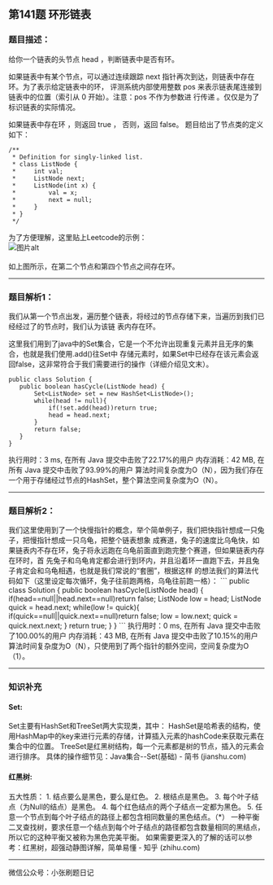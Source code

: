 第141题 环形链表
---
<h3>题目描述：</h3>

给你一个链表的头节点 head ，判断链表中是否有环。<br>

如果链表中有某个节点，可以通过连续跟踪 next 指针再次到达，则链表中存在环。为了表示给定链表中的环，
评测系统内部使用整数 pos 来表示链表尾连接到链表中的位置（索引从 0 开始）。注意：pos 不作为参数进
行传递 。仅仅是为了标识链表的实际情况。<br>

如果链表中存在环 ，则返回 true ， 否则，返回 false。
题目给出了节点类的定义如下：
```
/**
 * Definition for singly-linked list.
 * class ListNode {
 *     int val;
 *     ListNode next;
 *     ListNode(int x) {
 *         val = x;
 *         next = null;
 *     }
 * }
 */
 ```
 为了方便理解，这里贴上Leetcode的示例：<br>
 <img src="https://i.postimg.cc/kXL2hGwT/1660361800252.png" alt="图片alt" title="图片title">
 <br><br>如上图所示，在第二个节点和第四个节点之间存在环。
 
 ---
 
 <h3>题目解析1：</h3>
 我们从第一个节点出发，遍历整个链表，将经过的节点存储下来，当遍历到我们已经经过了的节点时，我们认为该链
 表内存在环。
 
 这里我们用到了java中的Set集合，它是一个不允许出现重复元素并且无序的集合，也就是我们使用.add()往Set中
 存储元素时，如果Set中已经存在该元素会返回false，这非常符合于我们需要进行的操作（详细介绍见文末）。
 ```
public class Solution {
    public boolean hasCycle(ListNode head) {
        Set<ListNode> set = new HashSet<ListNode>();
        while(head != null){
            if(!set.add(head))return true;
            head = head.next;
        }
        return false;
    }
}
```
执行用时：3 ms, 在所有 Java 提交中击败了22.17%的用户
内存消耗：42 MB, 在所有 Java 提交中击败了93.99%的用户
算法时间复杂度为O（N），因为我们存在一个用于存储经过节点的HashSet，整个算法空间复杂度为O（N）。

---

<h3>题目解析2：</h3>
我们这里使用到了一个快慢指针的概念，举个简单例子，我们把快指针想成一只兔子，把慢指针想成一只乌龟，把整个链表想象
成赛道，兔子的速度比乌龟快，如果链表内不存在环，兔子将永远跑在乌龟前面直到跑完整个赛道，但如果链表内存在环时，首
先兔子和乌龟肯定都会进行到环内，并且沿着环一直跑下去，并且兔子肯定会和乌龟相遇，也就是我们常说的“套圈”，根据这样
的想法我们的算法代码如下（这里设定每次循环，兔子往前跑两格，乌龟往前跑一格）：
```
public class Solution {
    public boolean hasCycle(ListNode head) {
        if(head==null||head.next==null)return false;
        ListNode low = head;
        ListNode quick = head.next;
        while(low != quick){
            if(quick==null||quick.next==null)return false;
            low = low.next;
            quick = quick.next.next;
        }
        return true;
    }
}
```
执行用时：0 ms, 在所有 Java 提交中击败了100.00%的用户
内存消耗：43 MB, 在所有 Java 提交中击败了10.15%的用户
算法时间复杂度为O（N），只使用到了两个指针的额外空间，空间复杂度为O（1）。

---

<h3>知识补充</h3>
<h4>Set:</h4>
Set主要有HashSet和TreeSet两大实现类，其中：
HashSet是哈希表的结构，使用HashMap中的key来进行元素的存储，计算插入元素的hashCode来获取元素在集合中的位置。
TreeSet是红黑树结构，每一个元素都是树的节点，插入的元素会进行排序。
具体的操作细节见：Java集合--Set(基础) - 简书 (jianshu.com)

<h4>红黑树:</h4>
五大性质：
1. 结点要么是黑色，要么是红色。
2. 根结点是黑色。
3. 每个叶子结点（为Null的结点）是黑色。
4. 每个红色结点的两个子结点一定都为黑色。
5. 任意一个节点到每个叶子结点的路径上都包含相同数量的黑色结点。（*）
一种平衡二叉查找树，要求任意一个结点到每个叶子结点的路径都包含数量相同的黑结点，所以它的这种平衡又被称为黑色完美平衡。
如果需要更深入的了解的话可以参考：红黑树，超强动静图详解，简单易懂 - 知乎 (zhihu.com)

---

微信公众号：小张刷题日记
